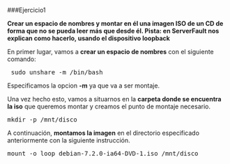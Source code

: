 ###Ejercicio1

**Crear un espacio de nombres y montar en él una imagen ISO de un CD de forma que no se pueda leer más que desde él. Pista: en ServerFault nos explican como hacerlo, usando el dispositivo loopback**

En primer lugar, vamos a **crear un espacio de nombres** con el siguiente comando:

<pre> sudo unshare -m /bin/bash </pre>

Especificamos la opcion **-m** ya que va a ser montaje.

Una vez hecho esto, vamos a situarnos en la **carpeta donde se encuentra la iso** que queremos montar y creamos el punto de montaje necesario.

<pre>mkdir -p /mnt/disco</pre>

A continuación, **montamos la imagen** en el directorio especificado anteriormente con la siguiente instrucción.

<pre>mount -o loop debian-7.2.0-ia64-DVD-1.iso /mnt/disco</pre>
